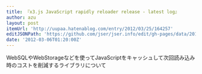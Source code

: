```yaml
---
title: 『x3.js JavaScript rapidly reloader release - latest log』
author: azu
layout: post
itemUrl: 'http://uupaa.hatenablog.com/entry/2012/03/25/164257'
editJSONPath: 'https://github.com/jser/jser.info/edit/gh-pages/data/2012/03/index.json'
date: '2012-03-06T01:20:00Z'
---
```

WebSQLやWebStorageなどを使ってJavaScriptをキャッシュして次回読み込み時のコストを削減するライブラリについて
